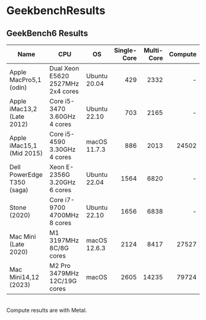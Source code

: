 # GeekbenchResults
## GeekBench6 Results

| Name | CPU | OS | Single-Core | Multi-Core | Compute |
| ---- | --- | --- | -------: | --------: | ---------:|
| Apple MacPro5,1 (odin) | Dual Xeon E5620 2527MHz 2x4 cores | Ubuntu 20.04 | 429 | 2332 | - |
| Apple iMac13,2  (Late 2012) | Core i5-3470 3.60GHz 4 cores | Ubuntu 22.10 | 703 | 2165 | - |
| Apple iMac15,1 (Mid 2015) | Core i5-4590 3.30GHz 4 cores | macOS 11.7.3 | 886 | 2013 | 24502 |
| Dell PowerEdge T350 (saga) | Xeon E-2356G 3.20GHz 6 cores | Ubuntu 22.04 | 1564 | 6820 | - |
| Stone (2020) | Core i7-9700 4700MHz 8 cores | Ubuntu 22.10 | 1656 | 6838 | - |
| Mac Mini (Late 2020) | M1 3197MHz 8C/8G cores | macOS 12.6.3 | 2124 | 8417 | 27527 |
| Mac Mini14,12 (2023) | M2 Pro 3479MHz 12C/19G cores | macOS | 2605 | 14235 | 79724 | 

<br>
Compute results are with Metal.
